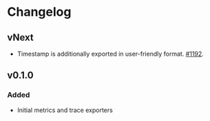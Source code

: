 # Changelog

## vNext

- Timestamp is additionally exported in user-friendly format.
  [#1192](https://github.com/open-telemetry/opentelemetry-rust/pull/1192).

## v0.1.0

### Added

- Initial metrics and trace exporters
